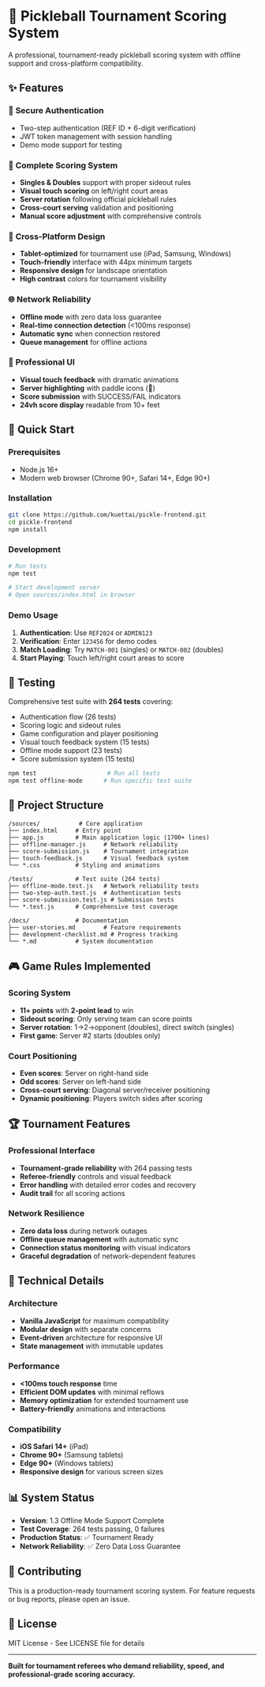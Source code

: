 # 🏓 Pickleball Tournament Scoring System

A professional, tournament-ready pickleball scoring system with offline support and cross-platform compatibility.

## ✨ Features

### 🔐 **Secure Authentication**
- Two-step authentication (REF ID + 6-digit verification)
- JWT token management with session handling
- Demo mode support for testing

### 🎯 **Complete Scoring System**
- **Singles & Doubles** support with proper sideout rules
- **Visual touch scoring** on left/right court areas
- **Server rotation** following official pickleball rules
- **Cross-court serving** validation and positioning
- **Manual score adjustment** with comprehensive controls

### 📱 **Cross-Platform Design**
- **Tablet-optimized** for tournament use (iPad, Samsung, Windows)
- **Touch-friendly** interface with 44px minimum targets
- **Responsive design** for landscape orientation
- **High contrast** colors for tournament visibility

### 🌐 **Network Reliability**
- **Offline mode** with zero data loss guarantee
- **Real-time connection detection** (<100ms response)
- **Automatic sync** when connection restored
- **Queue management** for offline actions

### 🎨 **Professional UI**
- **Visual touch feedback** with dramatic animations
- **Server highlighting** with paddle icons (🏓)
- **Score submission** with SUCCESS/FAIL indicators
- **24vh score display** readable from 10+ feet

## 🚀 Quick Start

### Prerequisites
- Node.js 16+ 
- Modern web browser (Chrome 90+, Safari 14+, Edge 90+)

### Installation
```bash
git clone https://github.com/kuettai/pickle-frontend.git
cd pickle-frontend
npm install
```

### Development
```bash
# Run tests
npm test

# Start development server
# Open sources/index.html in browser
```

### Demo Usage
1. **Authentication**: Use `REF2024` or `ADMIN123`
2. **Verification**: Enter `123456` for demo codes
3. **Match Loading**: Try `MATCH-001` (singles) or `MATCH-002` (doubles)
4. **Start Playing**: Touch left/right court areas to score

## 🧪 Testing

Comprehensive test suite with **264 tests** covering:
- Authentication flow (26 tests)
- Scoring logic and sideout rules
- Game configuration and player positioning
- Visual touch feedback system (15 tests)
- Offline mode support (23 tests)
- Score submission system (15 tests)

```bash
npm test                    # Run all tests
npm test offline-mode      # Run specific test suite
```

## 📁 Project Structure

```
/sources/           # Core application
├── index.html     # Entry point
├── app.js         # Main application logic (1700+ lines)
├── offline-manager.js     # Network reliability
├── score-submission.js    # Tournament integration
├── touch-feedback.js      # Visual feedback system
└── *.css          # Styling and animations

/tests/            # Test suite (264 tests)
├── offline-mode.test.js   # Network reliability tests
├── two-step-auth.test.js  # Authentication tests
├── score-submission.test.js # Submission tests
└── *.test.js      # Comprehensive test coverage

/docs/             # Documentation
├── user-stories.md        # Feature requirements
├── development-checklist.md # Progress tracking
└── *.md           # System documentation
```

## 🎮 Game Rules Implemented

### Scoring System
- **11+ points** with **2-point lead** to win
- **Sideout scoring**: Only serving team can score points
- **Server rotation**: 1→2→opponent (doubles), direct switch (singles)
- **First game**: Server #2 starts (doubles only)

### Court Positioning
- **Even scores**: Server on right-hand side
- **Odd scores**: Server on left-hand side  
- **Cross-court serving**: Diagonal server/receiver positioning
- **Dynamic positioning**: Players switch sides after scoring

## 🏆 Tournament Features

### Professional Interface
- **Tournament-grade reliability** with 264 passing tests
- **Referee-friendly** controls and visual feedback
- **Error handling** with detailed error codes and recovery
- **Audit trail** for all scoring actions

### Network Resilience
- **Zero data loss** during network outages
- **Offline queue management** with automatic sync
- **Connection status monitoring** with visual indicators
- **Graceful degradation** of network-dependent features

## 🔧 Technical Details

### Architecture
- **Vanilla JavaScript** for maximum compatibility
- **Modular design** with separate concerns
- **Event-driven** architecture for responsive UI
- **State management** with immutable updates

### Performance
- **<100ms touch response** time
- **Efficient DOM updates** with minimal reflows
- **Memory optimization** for extended tournament use
- **Battery-friendly** animations and interactions

### Compatibility
- **iOS Safari 14+** (iPad)
- **Chrome 90+** (Samsung tablets)
- **Edge 90+** (Windows tablets)
- **Responsive design** for various screen sizes

## 📊 System Status

- **Version**: 1.3 Offline Mode Support Complete
- **Test Coverage**: 264 tests passing, 0 failures
- **Production Status**: ✅ Tournament Ready
- **Network Reliability**: ✅ Zero Data Loss Guarantee

## 🤝 Contributing

This is a production-ready tournament scoring system. For feature requests or bug reports, please open an issue.

## 📄 License

MIT License - See LICENSE file for details

---

**Built for tournament referees who demand reliability, speed, and professional-grade scoring accuracy.**